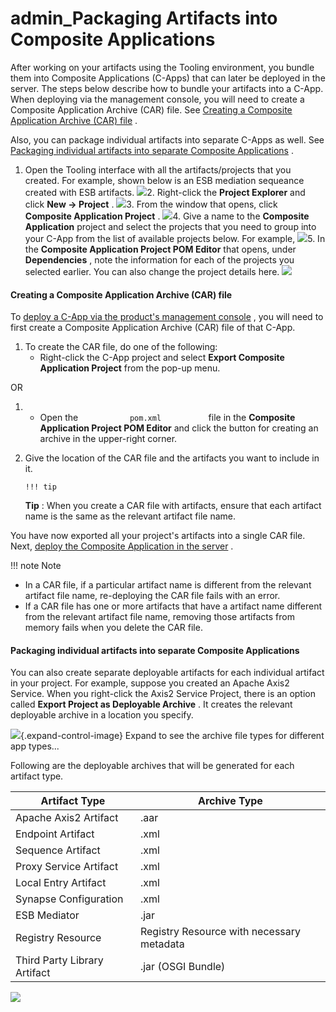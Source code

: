 # admin\_Packaging Artifacts into Composite Applications

After working on your artifacts using the Tooling environment, you bundle them into Composite Applications (C-Apps) that can later be deployed in the server. The steps below describe how to bundle your artifacts into a C-App. When deploying via the management console, you will need to create a Composite Application Archive (CAR) file. See [Creating a Composite Application Archive (CAR) file](#admin_PackagingArtifactsintoCompositeApplications-CreatingaCompositeApplicationArchive(CAR)file) .

Also, you can package individual artifacts into separate C-Apps as well. See [Packaging individual artifacts into separate Composite Applications](#admin_PackagingArtifactsintoCompositeApplications-PackagingindividualartifactsintoseparateCompositeApplications) .

1.  Open the Tooling interface with all the artifacts/projects that you created. For example, shown below is an ESB mediation sequeance created with ESB artifacts.
    ![](attachments/126562745/126562760.png)2.  Right-click the **Project Explorer** and click **New -&gt; Project** .
    ![](attachments/126562745/126562761.png)3.  From the window that opens, click **Composite Application Project** .
    ![](attachments/126562745/126562751.png)4.  Give a name to the **Composite Application** project and select the projects that you need to group into your C-App from the list of available projects below. For example,
    ![](attachments/126562745/126562764.png)5.  In the **Composite Application Project POM Editor** that opens, under **Dependencies** , note the information for each of the projects you selected earlier. You can also change the project details here.
    ![](attachments/126562745/126562763.png)
#### Creating a Composite Application Archive (CAR) file

To [deploy a C-App via the product's management console](https://docs.wso2.com/display/ADMIN44x/Deploying+Composite+Applications+in+the+Server) , you will need to first create a Composite Application Archive (CAR) file of that C-App.

1.  To create the CAR file, do one of the following:
    -   Right-click the C-App project and select **Export Composite Application Project** from the pop-up menu.

OR

1.  -   Open the `            pom.xml           ` file in the **Composite Application Project POM Editor** and click the button for creating an archive in the upper-right corner.

2.  Give the location of the CAR file and the artifacts you want to include in it.

        !!! tip
    **Tip** : When you create a CAR file with artifacts, ensure that each artifact name is the same as the relevant artifact file name.


You have now exported all your project's artifacts into a single CAR file. Next, [deploy the Composite Application in the server](https://docs.wso2.com/display/ADMIN44x/Deploying+Composite+Applications+in+the+Server) .

!!! note
Note

-   In a CAR file, if a particular artifact name is different from the relevant artifact file name, re-deploying the CAR file fails with an error.
-   If a CAR file has one or more artifacts that have a artifact name different from the relevant artifact file name, removing those artifacts from memory fails when you delete the CAR file.


#### Packaging individual artifacts into separate Composite Applications

You can also create separate deployable artifacts for each individual artifact in your project. For example, suppose you created an Apache Axis2 Service. When you right-click the Axis2 Service Project, there is an option called **Export Project as Deployable Archive** . It creates the relevant deployable archive in a location you specify.

![](images/icons/grey_arrow_down.png){.expand-control-image} Expand to see the archive file types for different app types...

Following are the deployable archives that will be generated for each artifact type.

| **Artifact Type**            | **Archive Type**                          |
|------------------------------|-------------------------------------------|
| Apache Axis2 Artifact        | .aar                                      |
| Endpoint Artifact            | .xml                                      |
| Sequence Artifact            | .xml                                      |
| Proxy Service Artifact       | .xml                                      |
| Local Entry Artifact         | .xml                                      |
| Synapse Configuration        | .xml                                      |
| ESB Mediator                 | .jar                                      |
| Registry Resource            | Registry Resource with necessary metadata |
| Third Party Library Artifact | .jar (OSGI Bundle)                        |

![](attachments/126562745/126562758.png)